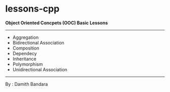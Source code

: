 # lessons-cpp

**Object Oriented Concpets (OOC) Basic Lessons**

------------------------------------------
- Aggregation
- Bidirectional Association
- Composition
- Dependecy
- Inheritance
- Polymorphism
- Unidirectional Association
------------------------------------------
By : Damith Bandara
